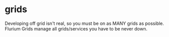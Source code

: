 # grids
Developing off grid isn't real, so you must be on as MANY grids as possible. Flurium Grids manage all grids/services you have to be never down.
